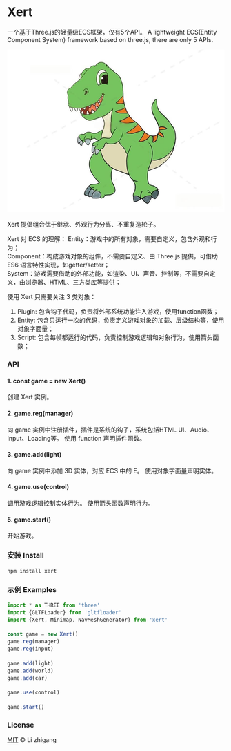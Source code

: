 # Xert
一个基于Three.js的轻量级ECS框架，仅有5个API。
A lightweight ECS(Entity Component System) framework based on three.js, there are only 5 APIs.


![暴龙](https://github.com/imlzg/image/blob/75dfc9446da0c24e1348f096e212c34d3525c631/trex.jpg)


Xert 提倡组合优于继承、外观行为分离、不重复造轮子。


Xert 对 ECS 的理解：
Entity：游戏中的所有对象，需要自定义，包含外观和行为；  
Component：构成游戏对象的组件，不需要自定义、由 Three.js 提供，可借助 ES6 语言特性实现，如getter/setter；  
System：游戏需要借助的外部功能，如渲染、UI、声音、控制等，不需要自定义，由浏览器、HTML、三方类库等提供；


使用 Xert 只需要关注 3 类对象：
1. Plugin: 包含钩子代码，负责将外部系统功能注入游戏，使用function函数；
2. Entity: 包含只运行一次的代码，负责定义游戏对象的加载、层级结构等，使用对象字面量；
3. Script: 包含每帧都运行的代码，负责控制游戏逻辑和对象行为，使用箭头函数；



### API

#### 1. const game = new Xert()
创建 Xert 实例。

#### 2. game.reg(manager)
向 game 实例中注册插件，插件是系统的钩子，系统包括HTML UI、Audio、Input、Loading等。
使用 function 声明插件函数。

#### 3. game.add(light)
向 game 实例中添加 3D 实体，对应 ECS 中的 E。
使用对象字面量声明实体。

#### 4. game.use(control)
调用游戏逻辑控制实体行为。
使用箭头函数声明行为。

#### 5. game.start()
开始游戏。



### 安装 Install
```shell
npm install xert 
```


### 示例 Examples

```javascript
import * as THREE from 'three'
import {GLTFLoader} from 'gltfloader'
import {Xert, Minimap, NavMeshGenerator} from 'xert'

const game = new Xert()
game.reg(manager)
game.reg(input)

game.add(light)
game.add(world)
game.add(car)

game.use(control)

game.start()
```




### License
[MIT](LICENSE) © Li zhigang